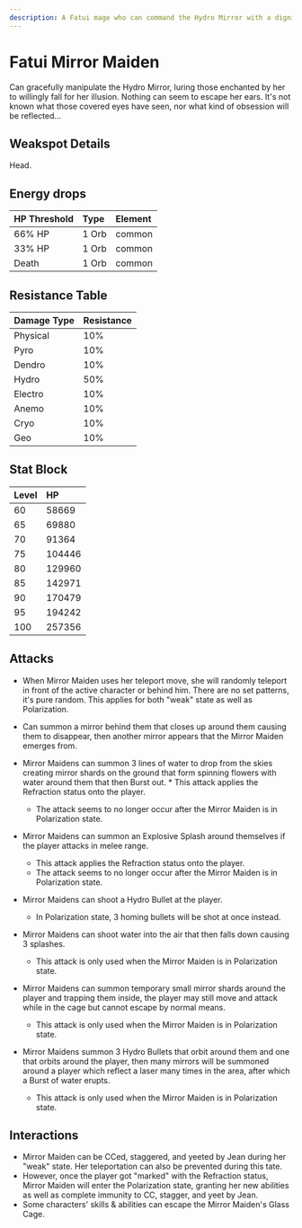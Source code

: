 ```yaml
---
description: A Fatui mage who can command the Hydro Mirror with a dignified posture as if she is worshipping the gods..
---
```


# Fatui Mirror Maiden

Can gracefully manipulate the Hydro Mirror, luring those enchanted by her to willingly fall for her illusion. Nothing can seem to escape her ears. It's not known what those covered eyes have seen, nor what kind of obsession will be reflected...

## Weakspot Details

Head.

## Energy drops

| HP Threshold | Type  | Element |
| :----------- | :---- | :------ |
| 66% HP       | 1 Orb | common  |
| 33% HP       | 1 Orb | common  |
| Death        | 1 Orb | common  |

## Resistance Table

| Damage Type | Resistance |
| :---------- | :--------- |
| Physical    | 10%        |
| Pyro        | 10%        |
| Dendro      | 10%        |
| Hydro       | 50%        |
| Electro     | 10%        |
| Anemo       | 10%        |
| Cryo        | 10%        |
| Geo         | 10%        |

## Stat Block

| Level | HP     |
| :---- | :----- |
| 60    | 58669  |
| 65    | 69880  |
| 70    | 91364  |
| 75    | 104446 |
| 80    | 129960 |
| 85    | 142971 |
| 90    | 170479 |
| 95    | 194242 |
| 100   | 257356 |

## Attacks

* When Mirror Maiden uses her teleport move, she will randomly teleport in front of the active character or behind him. There are no set patterns, it's pure random. This applies for both "weak" state as well as Polarization.

* Can summon a mirror behind them that closes up around them causing them to disappear, then another mirror appears that the Mirror Maiden emerges from.
* Mirror Maidens can summon 3 lines of water to drop from the skies creating mirror shards on the ground that form spinning flowers with water around them that then Burst out. \* This attack applies the Refraction status onto the player.
  * The attack seems to no longer occur after the Mirror Maiden is in Polarization state.
* Mirror Maidens can summon an Explosive Splash around themselves if the player attacks in melee range.
  * This attack applies the Refraction status onto the player.
  * The attack seems to no longer occur after the Mirror Maiden is in Polarization state.
* Mirror Maidens can shoot a Hydro Bullet at the player.
  * In Polarization state, 3 homing bullets will be shot at once instead.
* Mirror Maidens can shoot water into the air that then falls down causing 3 splashes.
  * This attack is only used when the Mirror Maiden is in Polarization state.
* Mirror Maidens can summon temporary small mirror shards around the player and trapping them inside, the player may still move and attack while in the cage but cannot escape by normal means.
  * This attack is only used when the Mirror Maiden is in Polarization state.
* Mirror Maidens summon 3 Hydro Bullets that orbit around them and one that orbits around the player, then many mirrors will be summoned around a player which reflect a laser many times in the area, after which a Burst of water erupts.
  * This attack is only used when the Mirror Maiden is in Polarization state.

## Interactions

* Mirror Maiden can be CCed, staggered, and yeeted by Jean during her "weak" state. Her teleportation can also be prevented during this tate.
* However, once the player got "marked" with the Refraction status, Mirror Maiden will enter the Polarization state, granting her new abilities as well as complete immunity to CC, stagger, and yeet by Jean.
* Some characters' skills & abilities can escape the Mirror Maiden's Glass Cage.

